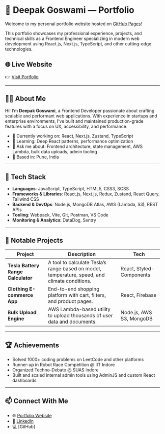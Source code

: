 # 💼 Deepak Goswami — Portfolio

Welcome to my personal portfolio website hosted on [GitHub Pages](https://deepakgoswami.github.io)!

This portfolio showcases my professional experience, projects, and technical skills as a Frontend Engineer specializing in modern web development using React.js, Next.js, TypeScript, and other cutting-edge technologies.

## 🌐 Live Website

👉 [Visit Portfolio](https://deepakgoswami.github.io)

---

## 🧑‍💻 About Me

Hi! I’m **Deepak Goswami**, a Frontend Developer passionate about crafting scalable and performant web applications. With experience in startups and enterprise environments, I’ve built and maintained production-grade features with a focus on UX, accessibility, and performance.

- 🔭 Currently working on: React, Next.js, Zustand, TypeScript
- 🧠 Learning: Deep React patterns, performance optimization
- 💬 Ask me about: Frontend architecture, state management, AWS Lambda, bulk data uploads, admin tooling
- 📍 Based in: Pune, India

---

## 🚀 Tech Stack

- **Languages**: JavaScript, TypeScript, HTML5, CSS3, SCSS
- **Frameworks & Libraries**: React.js, Next.js, Redux, Zustand, React Query, Tailwind CSS
- **Backend & DevOps**: Node.js, MongoDB Atlas, AWS (Lambda, S3), REST APIs
- **Tooling**: Webpack, Vite, Git, Postman, VS Code
- **Monitoring & Analytics**: DataDog, Sentry

---

## 📂 Notable Projects

| Project | Description | Tech |
|--------|-------------|------|
| **Tesla Battery Range Calculator** | A tool to calculate Tesla’s range based on model, temperature, speed, and climate conditions. | React, Styled-Components |
| **Clothing E-commerce App** | End-to-end shopping platform with cart, filters, and product pages. | React, Firebase |
| **Bulk Upload Engine** | AWS Lambda-based utility to upload thousands of user data and documents. | Node.js, AWS S3, MongoDB |

---

## 🏆 Achievements

- Solved 1000+ coding problems on LeetCode and other platforms
- Runner-up in Robot Race Competition @ IIT Indore
- Organized Techno-Debate @ SUAS Indore
- Built and scaled internal admin tools using AdminJS and custom React dashboards

---

## 📫 Connect With Me

- 🌐 [Portfolio Website](https://deepakgoswami.github.io)
- 💼 [LinkedIn](https://www.linkedin.com/in/deepak-goswami-77b019187/)
- 💻 [GitHub]
